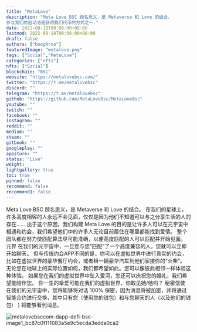 ```yaml
---
title: "MetaLove"
description: "Meta Love BSC 顾名思义，是 Metaverse 和 Love 的结合。
参与我们的启动池是获得我们代币的方式之一."
date: 2022-08-18T00:00:00+08:00
lastmod: 2022-08-18T00:00:00+08:00
draft: false
authors: ["boogArno"]
featuredImage: "metalove.png"
tags: ["Social","MetaLove"]
categories: ["nfts"]
nfts: ["Social"]
blockchain: "BSC"
website: "https://metalovebsc.com/"
twitter: "https://t.me/metalovebsc"
discord: ""
telegram: "https://t.me/metalovebsc"
github: "https://github.com/MetaLoveBsc/MetaLoveBsc"
youtube: ""
twitch: ""
facebook: ""
instagram: ""
reddit: ""
medium: ""
steam: ""
gitbook: ""
googleplay: ""
appstore: ""
status: "Live"
weight: 
lightgallery: true
toc: true
pinned: false
recommend: false
recommend1: false
---
```

Meta Love BSC 顾名思义，是 Metaverse 和 Love 的结合。
在我们的星球上，许多高度相容的人永远不会见面，仅仅是因为他们不知道可以与之分享生活的人的存在......
出于这个原因，我们构建 Meta Love 的目的是让许多人可以在元宇宙中相遇和约会，我们希望他们中的许多人无论目前居住在哪里都能找到爱情。
整个团队都在努力使匹配算法尽可能准确，以便高度匹配的人可以匹配并开始见面。
元界
在我们的元宇宙中，一旦您与您“匹配”了一个高度兼容的人，您就可以立即开始聊天。
但与传统约会APP不同的是，你可以在虚拟世界中进行真实的约会，比如在虚拟世界的豪华餐厅约会，或者租一辆豪华汽车到他们家接你的“火柴”。
无论您在地球上的实际位置如何，我们都希望如此。您可以像彼此相邻一样体验这种体验。
如果您在我们的虚拟世界中坠入爱河，您还可以庆祝您的婚礼，我们希望能陪伴您。
你一生的挚爱可能在我们的虚拟世界，你敢见她/他吗？
秘密信使
在我们的元宇宙中，您将能够将对话 100% 保密，因为消息将被加密，并将通过智能合约进行交换，其中只有您（使用您的钱包）和与您聊天的人（以及他们的钱包） ) 将能够看到消息。

![metalovebsccom-dapp-defi-bsc-image1_bc87c0f111083a5e9c5ecda3edda0ca2](metalovebsccom-dapp-defi-bsc-image1_bc87c0f111083a5e9c5ecda3edda0ca2.png)